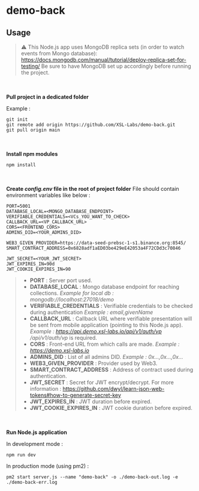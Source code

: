 # demo-back

## Usage

> :warning: This Node.js app uses MongoDB replica sets (in order to watch events from Mongo database):
> https://docs.mongodb.com/manual/tutorial/deploy-replica-set-for-testing/
> Be sure to have MongoDB set up accordingly before running the project.

<br/><br/>
**Pull project in a dedicated folder**

Example :

```shell
git init
git remote add origin https://github.com/XSL-Labs/demo-back.git
git pull origin main
```

<br/><br/>
**Install npm modules**

```shell
npm install
```

<br/><br/>
**Create _config.env_ file in the root of project folder**
File should contain environment variables like below :

```shell
PORT=5001
DATABASE_LOCAL=<MONGO_DATABASE_ENDPOINT>
VERIFIABLE_CREDENTIALS=<VCs_YOU_WANT_TO_CHECK>
CALLBACK_URL=<VP_CALLBACK_URL>
CORS=<FRONTEND_CORS>
ADMINS_DID=<YOUR_ADMINS_DID>

WEB3_GIVEN_PROVIDER=https://data-seed-prebsc-1-s1.binance.org:8545/
SMART_CONTRACT_ADDRESS=0x6828adf1aED03be429eE42053a4F72CDd3c70846

JWT_SECRET=<YOUR_JWT_SECRET>
JWT_EXPIRES_IN=90d
JWT_COOKIE_EXPIRES_IN=90
```
> - **PORT** : Server port used.
> - **DATABASE_LOCAL** : Mongo database endpoint for reaching collections.
> _Example for local db : mongodb://localhost:27018/demo_
> - **VERIFIABLE_CREDENTIALS** : Verifiable credentials to be checked during authentication
> _Example : email,givenName_
> - **CALLBACK_URL** : Callback URL where verifiable presentation will be sent from mobile application (pointing to this Node.js app).
> _Example : https://api.demo.xsl-labs.io/api/v1/auth/vp_
> _/api/v1/auth/vp_ is required.
> - **CORS** : Front-end URL from which calls are made.
> _Example : https://demo.xsl-labs.io_
> - **ADMINS_DID** : List of all admins DID.
> _Example : 0x...,0x...,0x..._
> - **WEB3_GIVEN_PROVIDER** : Provider used by Web3.
> - **SMART_CONTRACT_ADDRESS** : Address of contract used during authentication.
> - **JWT_SECRET** : Secret for JWT encrypt/decrypt.
> For more information : https://github.com/dwyl/learn-json-web-tokens#how-to-generate-secret-key
> - **JWT_EXPIRES_IN** : JWT duration before expired.
> - **JWT_COOKIE_EXPIRES_IN** : JWT cookie duration before expired.

<br/><br/>
**Run Node.js application**

In development mode :
```shell
npm run dev
```
In production mode (using pm2) :
```shell
pm2 start server.js --name "demo-back" -o ./demo-back-out.log -e ./demo-back-err.log
```